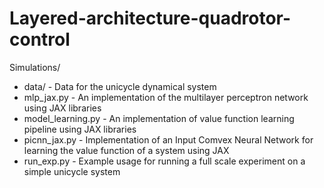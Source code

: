 # Layered-architecture-quadrotor-control

Simulations/

* data/ - Data for the unicycle dynamical system
* mlp_jax.py - An implementation of the multilayer perceptron network using JAX libraries
* model_learning.py - An implementation of value function learning pipeline using JAX libraries
* picnn_jax.py - Implementation of an Input Comvex Neural Network for learning the value function of a system using JAX
* run_exp.py - Example usage for running a full scale experiment on a simple unicycle system


